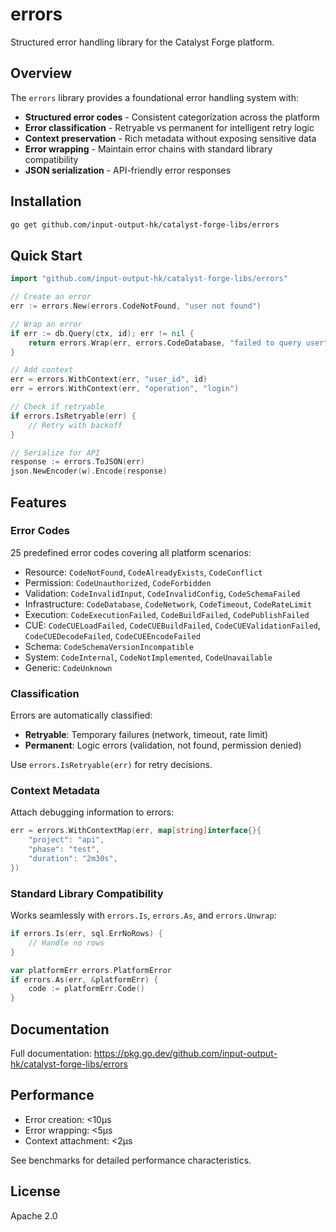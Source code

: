 # errors

Structured error handling library for the Catalyst Forge platform.

## Overview

The `errors` library provides a foundational error handling system with:

- **Structured error codes** - Consistent categorization across the platform
- **Error classification** - Retryable vs permanent for intelligent retry logic
- **Context preservation** - Rich metadata without exposing sensitive data
- **Error wrapping** - Maintain error chains with standard library compatibility
- **JSON serialization** - API-friendly error responses

## Installation

```bash
go get github.com/input-output-hk/catalyst-forge-libs/errors
```

## Quick Start

```go
import "github.com/input-output-hk/catalyst-forge-libs/errors"

// Create an error
err := errors.New(errors.CodeNotFound, "user not found")

// Wrap an error
if err := db.Query(ctx, id); err != nil {
    return errors.Wrap(err, errors.CodeDatabase, "failed to query user")
}

// Add context
err = errors.WithContext(err, "user_id", id)
err = errors.WithContext(err, "operation", "login")

// Check if retryable
if errors.IsRetryable(err) {
    // Retry with backoff
}

// Serialize for API
response := errors.ToJSON(err)
json.NewEncoder(w).Encode(response)
```

## Features

### Error Codes

25 predefined error codes covering all platform scenarios:

- Resource: `CodeNotFound`, `CodeAlreadyExists`, `CodeConflict`
- Permission: `CodeUnauthorized`, `CodeForbidden`
- Validation: `CodeInvalidInput`, `CodeInvalidConfig`, `CodeSchemaFailed`
- Infrastructure: `CodeDatabase`, `CodeNetwork`, `CodeTimeout`, `CodeRateLimit`
- Execution: `CodeExecutionFailed`, `CodeBuildFailed`, `CodePublishFailed`
- CUE: `CodeCUELoadFailed`, `CodeCUEBuildFailed`, `CodeCUEValidationFailed`, `CodeCUEDecodeFailed`, `CodeCUEEncodeFailed`
- Schema: `CodeSchemaVersionIncompatible`
- System: `CodeInternal`, `CodeNotImplemented`, `CodeUnavailable`
- Generic: `CodeUnknown`

### Classification

Errors are automatically classified:

- **Retryable**: Temporary failures (network, timeout, rate limit)
- **Permanent**: Logic errors (validation, not found, permission denied)

Use `errors.IsRetryable(err)` for retry decisions.

### Context Metadata

Attach debugging information to errors:

```go
err = errors.WithContextMap(err, map[string]interface{}{
    "project": "api",
    "phase": "test",
    "duration": "2m30s",
})
```

### Standard Library Compatibility

Works seamlessly with `errors.Is`, `errors.As`, and `errors.Unwrap`:

```go
if errors.Is(err, sql.ErrNoRows) {
    // Handle no rows
}

var platformErr errors.PlatformError
if errors.As(err, &platformErr) {
    code := platformErr.Code()
}
```

## Documentation

Full documentation: https://pkg.go.dev/github.com/input-output-hk/catalyst-forge-libs/errors

## Performance

- Error creation: <10μs
- Error wrapping: <5μs
- Context attachment: <2μs

See benchmarks for detailed performance characteristics.

## License

Apache 2.0
